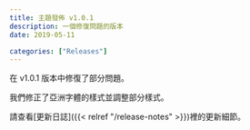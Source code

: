 ```yaml
---
title: 主題發佈 v1.0.1
description: 一個修復問題的版本
date: 2019-05-11

categories: ["Releases"]
---
```


在 v1.0.1 版本中修復了部分問題。

<!--more-->

我們修正了亞洲字體的樣式並調整部分樣式。

請查看[更新日誌]({{< relref "/release-notes" >}})裡的更新細節。
